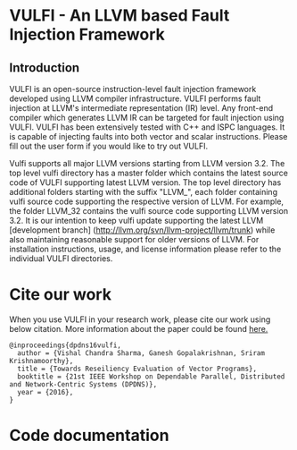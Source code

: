 # VULFI - An LLVM based Fault Injection Framework
## Introduction
VULFI is an open-source instruction-level fault injection framework developed using LLVM compiler infrastructure. VULFI performs fault injection at LLVM's intermediate representation (IR) level. Any front-end compiler which generates LLVM IR can be targeted for fault injection using VULFI. VULFI has been extensively tested with C++ and ISPC languages. It is capable of injecting faults into both vector and scalar instructions. Please fill out the user form if you would like to try out VULFI.

Vulfi supports all major LLVM versions starting from LLVM version 3.2. The top level vulfi directory has a master folder which contains the latest source code of VULFI supporting latest LLVM version. The top level directory has additional folders starting with the suffix "LLVM_", each folder containing vulfi source code supporting the respective version of LLVM. For example, the folder LLVM_32 contains the vulfi source code supporting LLVM version 3.2. It is our intention to keep vulfi update supporting the latest LLVM [development branch] (http://llvm.org/svn/llvm-project/llvm/trunk) while also maintaining reasonable support for older versions of LLVM. For installation instructions, usage, and license information please refer to the individual VULFI directories.


# Cite our work

When you use VULFI in your research work, please cite our work using below citation. More information about the paper could be found [here.](http://www.cs.utah.edu/~vcsharma/pubs/dpdns2016-shrg.pdf)

```
@inproceedings{dpdns16vulfi,
  author = {Vishal Chandra Sharma, Ganesh Gopalakrishnan, Sriram Krishnamoorthy},
  title = {Towards Reseiliency Evaluation of Vector Programs},
  booktitle = {21st IEEE Workshop on Dependable Parallel, Distributed and Network-Centric Systems (DPDNS)},
  year = {2016},
}
```




# Code documentation
